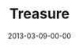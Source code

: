 ---
layout: message
category: message
series: "ROI"
title: "Treasure "
date: 2013-03-09-00-00
message_id: 771
audio-description: "Brian Tome talks about what it means to get a good return."
audio: "http://www.crossroads.net/players/media/hq/roi_01.mp3"
audio-title: "Treasure"
audio-duration: "50:40"
program-description: "Program - Wk-01 ROI"
program: "http://www.crossroads.net/players/media/hq/03_09-10_13Program_LO.pdf"
program-title: "Treasure"
video-description: "Brian Tome talks about what it means to get a good return."
video-title: "Treasure"
video: "https://s3.amazonaws.com/crossroadsvideomessages/roi_01.mp4"
video-poster: "https://www.crossroads.net/uploadedfiles/roi_01_still.jpg"
---